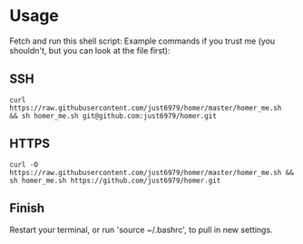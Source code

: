 # Usage

Fetch and run this shell script:
Example commands if you trust me (you shouldn't, but you can look at the file first):

## SSH

`curl https://raw.githubusercontent.com/just6979/homer/master/homer_me.sh  && sh homer_me.sh git@github.com:just6979/homer.git`

## HTTPS

`curl -O https://raw.githubusercontent.com/just6979/homer/master/homer_me.sh && sh homer_me.sh https://github.com/just6979/homer.git`

## Finish

Restart your terminal, or run 'source ~/.bashrc', to pull in new settings.
